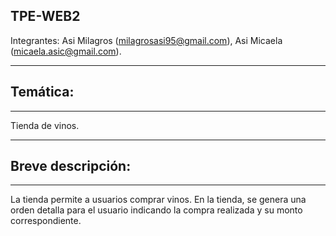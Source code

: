 ## TPE-WEB2
Integrantes: Asi Milagros (milagrosasi95@gmail.com), Asi Micaela (micaela.asic@gmail.com).
***
## Temática: 
***
Tienda de vinos.
***
## Breve descripción: 
***
La tienda permite a usuarios comprar vinos. En la tienda, se genera una orden detalla para el usuario indicando la compra realizada y su monto correspondiente. 
